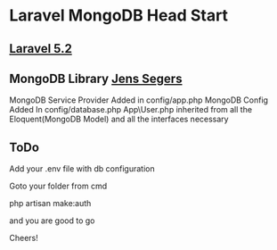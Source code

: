 # Laravel MongoDB Head Start

## [Laravel 5.2](https://packagist.org/packages/laravel/laravel)
## MongoDB Library [Jens Segers](https://github.com/jenssegers/laravel-mongodb)

MongoDB Service Provider Added in config/app.php
MongoDB Config Added In config/database.php
App\User.php inherited from all the Eloquent(MongoDB Model) and all the interfaces necessary


## ToDo
Add your .env file with db configuration

Goto your folder from cmd

php artisan make:auth

and you are good to go

Cheers!
